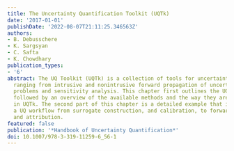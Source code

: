 ```yaml
---
title: The Uncertainty Quantification Toolkit (UQTk)
date: '2017-01-01'
publishDate: '2022-08-07T21:11:25.346563Z'
authors:
- B. Debusschere
- K. Sargsyan
- C. Safta
- K. Chowdhary
publication_types:
- '6'
abstract: The UQ Toolkit (UQTk) is a collection of tools for uncertainty quantification,
  ranging from intrusive and nonintrusive forward propagation of uncertainty to inverse
  problems and sensitivity analysis. This chapter first outlines the UQTk design philosophy,
  followed by an overview of the available methods and the way they are implemented
  in UQTk. The second part of this chapter is a detailed example that illustrates
  a UQ workflow from surrogate construction, and calibration, to forward propagation
  and attribution.
featured: false
publication: '*Handbook of Uncertainty Quantification*'
doi: 10.1007/978-3-319-11259-6_56-1
---
```



